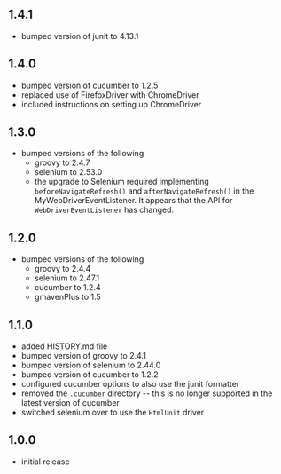 ## 1.4.1
* bumped version of junit to 4.13.1

## 1.4.0
* bumped version of cucumber to 1.2.5
* replaced use of FirefoxDriver with ChromeDriver
* included instructions on setting up ChromeDriver

## 1.3.0
* bumped versions of the following
    * groovy to 2.4.7
    * selenium to 2.53.0
    * the upgrade to Selenium required implementing `beforeNavigateRefresh()` and `afterNavigateRefresh()` in the MyWebDriverEventListener.  It appears that the API for `WebDriverEventListener` has changed.

## 1.2.0
* bumped versions of the following
    * groovy to 2.4.4
    * selenium to 2.47.1
    * cucumber to 1.2.4
    * gmavenPlus to 1.5

## 1.1.0
* added HISTORY.md file
* bumped version of groovy to 2.4.1
* bumped version of selenium to 2.44.0
* bumped version of cucumber to 1.2.2
* configured cucumber options to also use the junit formatter
* removed the `.cucumber` directory -- this is no longer supported in the latest version of cucumber
* switched selenium over to use the `HtmlUnit` driver


## 1.0.0
* initial release
